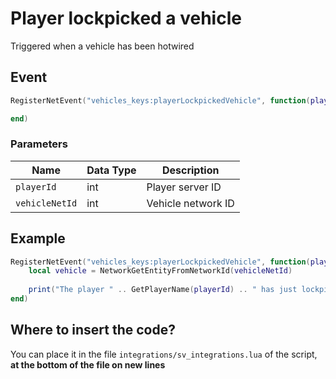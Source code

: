 # Player lockpicked a vehicle

Triggered when a vehicle has been hotwired

## Event

```lua
RegisterNetEvent("vehicles_keys:playerLockpickedVehicle", function(playerId, vehicleNetId)

end)
```

### Parameters

| Name           | Data Type | Description        |
| -------------- | --------- | ------------------ |
| `playerId`     | int       | Player server ID   |
| `vehicleNetId` | int       | Vehicle network ID |

## Example

```lua
RegisterNetEvent("vehicles_keys:playerLockpickedVehicle", function(playerId, vehicleNetId)
    local vehicle = NetworkGetEntityFromNetworkId(vehicleNetId)
    
    print("The player " .. GetPlayerName(playerId) .. " has just lockpicked a vehicle with model " .. GetEntityModel(vehicle))
end)
```

## Where to insert the code?

You can place it in the file `integrations/sv_integrations.lua` of the script, **at the bottom of the file on new lines**

